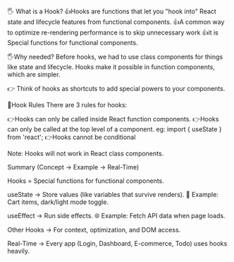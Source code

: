 🖐️ What is a Hook?
👍Hooks are functions that let you "hook into" React state and lifecycle features from functional components.
👍A common way to optimize re-rendering performance is to skip unnecessary work
👍it is Special functions for functional components.



🖐️Why needed?
Before hooks, we had to use class components for things like state and lifecycle. Hooks make it possible in function components, which are simpler.

👉 Think of hooks as shortcuts to add special powers to your components.



🚩Hook Rules
There are 3 rules for hooks:

👉Hooks can only be called inside React function components.
👉Hooks can only be called at the top level of a component.
eg: import { useState } from 'react';
👉Hooks cannot be conditional


Note: Hooks will not work in React class components.





Summary (Concept → Example → Real-Time)

Hooks = Special functions for functional components.

useState → Store values (like variables that survive renders).
🛒 Example: Cart items, dark/light mode toggle.

useEffect → Run side effects.
🌐 Example: Fetch API data when page loads.

Other Hooks → For context, optimization, and DOM access.

Real-Time → Every app (Login, Dashboard, E-commerce, Todo) uses hooks heavily.
